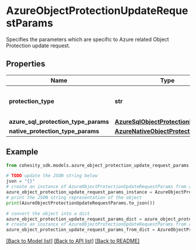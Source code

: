 # AzureObjectProtectionUpdateRequestParams

Specifies the parameters which are specific to Azure related Object Protection update request.

## Properties

Name | Type | Description | Notes
------------ | ------------- | ------------- | -------------
**protection_type** | **str** | Specifies the Azure Protection Job type. | [optional] 
**azure_sql_protection_type_params** | [**AzureSqlObjectProtectionParams**](AzureSqlObjectProtectionParams.md) |  | [optional] 
**native_protection_type_params** | [**AzureNativeObjectProtectionParams**](AzureNativeObjectProtectionParams.md) |  | [optional] 

## Example

```python
from cohesity_sdk.models.azure_object_protection_update_request_params import AzureObjectProtectionUpdateRequestParams

# TODO update the JSON string below
json = "{}"
# create an instance of AzureObjectProtectionUpdateRequestParams from a JSON string
azure_object_protection_update_request_params_instance = AzureObjectProtectionUpdateRequestParams.from_json(json)
# print the JSON string representation of the object
print(AzureObjectProtectionUpdateRequestParams.to_json())

# convert the object into a dict
azure_object_protection_update_request_params_dict = azure_object_protection_update_request_params_instance.to_dict()
# create an instance of AzureObjectProtectionUpdateRequestParams from a dict
azure_object_protection_update_request_params_from_dict = AzureObjectProtectionUpdateRequestParams.from_dict(azure_object_protection_update_request_params_dict)
```
[[Back to Model list]](../README.md#documentation-for-models) [[Back to API list]](../README.md#documentation-for-api-endpoints) [[Back to README]](../README.md)


